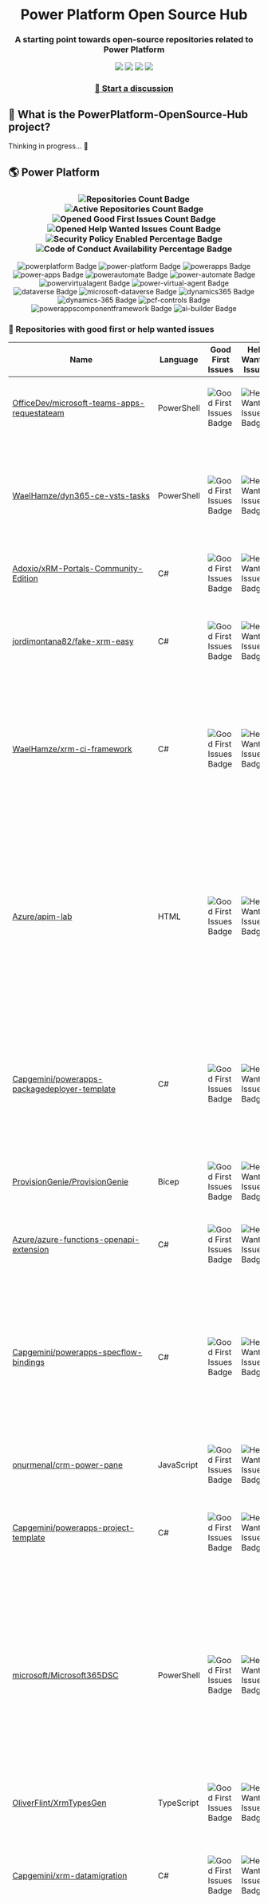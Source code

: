 <p align="center">
    <h1 align="center">
        Power Platform Open Source Hub
    </h1>
    <h3 align="center">
        A starting point towards open-source repositories related to Power Platform
    </h3>
</p>

<p align="center">
    <a href="https://github.com/rpothin/PowerPlatform-OpenSource-Hub/blob/main/LICENSE" alt="Repository License">
        <img src="https://img.shields.io/github/license/rpothin/PowerPlatform-OpenSource-Hub?color=yellow&label=License" /></a>
    <a href="#watchers" alt="Watchers">
        <img src="https://img.shields.io/github/watchers/rpothin/PowerPlatform-OpenSource-Hub?style=social" /></a>
    <a href="#forks" alt="Forks">
        <img src="https://img.shields.io/github/forks/rpothin/PowerPlatform-OpenSource-Hub?style=social" /></a>
    <a href="#stars" alt="Stars">
        <img src="https://img.shields.io/github/stars/rpothin/PowerPlatform-OpenSource-Hub?style=social" /></a>
</p>

<h3 align="center">
  <a href="https://github.com/rpothin/PowerPlatform-OpenSource-Hub/discussions/new/choose">📢 Start a discussion</a>
</h3>

## 🏡 What is the PowerPlatform-OpenSource-Hub project?

Thinking in progress... 🤔

## 🌎 Power Platform 

<!--START_SECTION:summary-->
<h3 align='center'>
  <img alt='Repositories Count Badge' src='https://img.shields.io/badge/Repositories-359-602890'>
  <img alt='Active Repositories Count Badge' src='https://img.shields.io/badge/Active_Repositories-116-A24FBF'>
  <img alt='Opened Good First Issues Count Badge' src='https://img.shields.io/badge/Good_First_Issues-17-green'>
  <img alt='Opened Help Wanted Issues Count Badge' src='https://img.shields.io/badge/Help_Wanted_Issues-16-blue'>
  <br/>
  <img alt='Security Policy Enabled Percentage Badge' src='https://img.shields.io/badge/Security_Policy_Enabled_Percentage-13-orange'>
  <img alt='Code of Conduct Availability Percentage Badge' src='https://img.shields.io/badge/Code_of_Conduct_Availability_Percentage-18-9F2B63'>
</h3>

<p align='center'>
  <img alt='powerplatform Badge' src='https://img.shields.io/badge/powerplatform-6A3BBD'>
  <img alt='power-platform Badge' src='https://img.shields.io/badge/power--platform-253779'>
  <img alt='powerapps Badge' src='https://img.shields.io/badge/powerapps-FD6F97'>
  <img alt='power-apps Badge' src='https://img.shields.io/badge/power--apps-1BA1F2'>
  <img alt='powerautomate Badge' src='https://img.shields.io/badge/powerautomate-4CF624'>
  <img alt='power-automate Badge' src='https://img.shields.io/badge/power--automate-15D802'>
  <img alt='powervirtualagent Badge' src='https://img.shields.io/badge/powervirtualagent-B85AF8'>
  <img alt='power-virtual-agent Badge' src='https://img.shields.io/badge/power--virtual--agent-8A1B4A'>
  <img alt='dataverse Badge' src='https://img.shields.io/badge/dataverse-D0B308'>
  <img alt='microsoft-dataverse Badge' src='https://img.shields.io/badge/microsoft--dataverse-0FD165'>
  <img alt='dynamics365 Badge' src='https://img.shields.io/badge/dynamics365-B3643C'>
  <img alt='dynamics-365 Badge' src='https://img.shields.io/badge/dynamics--365-F6C68A'>
  <img alt='pcf-controls Badge' src='https://img.shields.io/badge/pcf--controls-29954E'>
  <img alt='powerappscomponentframework Badge' src='https://img.shields.io/badge/powerappscomponentframework-5A8D48'>
  <img alt='ai-builder Badge' src='https://img.shields.io/badge/ai--builder-904264'>
</p>
<!--END_SECTION:summary-->

### 💭 Repositories with good first or help wanted issues

<!--START_SECTION:repositories-opened-to-contribution-->
|Name|Language|Good First Issues|Help Wanted Issues|Topics|
|----|--------|-----------------|------------------|------|
|[OfficeDev/microsoft-teams-apps-requestateam](https://github.com/OfficeDev/microsoft-teams-apps-requestateam)|PowerShell|![Good First Issues Badge](https://img.shields.io/badge/17-green)|![Help Wanted Issues Badge](https://img.shields.io/badge/30-blue)|![microsoft Badge](https://img.shields.io/badge/microsoft-72C8A5) ![microsoftteams Badge](https://img.shields.io/badge/microsoftteams-A40D88) ![powerapps Badge](https://img.shields.io/badge/powerapps-D64B74) ![powerautomate Badge](https://img.shields.io/badge/powerautomate-EDF61E) ![logicapps Badge](https://img.shields.io/badge/logicapps-E08B5D) ![azure Badge](https://img.shields.io/badge/azure-D19E30)|
|[WaelHamze/dyn365-ce-vsts-tasks](https://github.com/WaelHamze/dyn365-ce-vsts-tasks)|PowerShell|![Good First Issues Badge](https://img.shields.io/badge/0-green)|![Help Wanted Issues Badge](https://img.shields.io/badge/30-blue)|![devops Badge](https://img.shields.io/badge/devops-333B23) ![continuous-integration Badge](https://img.shields.io/badge/continuous--integration-3D9A64) ![continuous-delivery Badge](https://img.shields.io/badge/continuous--delivery-F1FA81) ![continuous-deployment Badge](https://img.shields.io/badge/continuous--deployment-F6863C) ![dynamics-365 Badge](https://img.shields.io/badge/dynamics--365-437D38) ![powershell Badge](https://img.shields.io/badge/powershell-9B55FA) ![msdyn365 Badge](https://img.shields.io/badge/msdyn365-1F3CC0) ![crm Badge](https://img.shields.io/badge/crm-1BC2E0) ![dynamics Badge](https://img.shields.io/badge/dynamics-C13695) ![build-automation Badge](https://img.shields.io/badge/build--automation-35570C) ![release-automation Badge](https://img.shields.io/badge/release--automation-DE08F7)|
|[Adoxio/xRM-Portals-Community-Edition](https://github.com/Adoxio/xRM-Portals-Community-Edition)|C#|![Good First Issues Badge](https://img.shields.io/badge/0-green)|![Help Wanted Issues Badge](https://img.shields.io/badge/19-blue)|![dynamics-365 Badge](https://img.shields.io/badge/dynamics--365-7E00E8) ![cms Badge](https://img.shields.io/badge/cms-09191A)|
|[jordimontana82/fake-xrm-easy](https://github.com/jordimontana82/fake-xrm-easy)|C#|![Good First Issues Badge](https://img.shields.io/badge/0-green)|![Help Wanted Issues Badge](https://img.shields.io/badge/16-blue)|![dynamics-crm Badge](https://img.shields.io/badge/dynamics--crm-94FA5F) ![c-sharp Badge](https://img.shields.io/badge/c--sharp-0D1D2E) ![fake Badge](https://img.shields.io/badge/fake-681B9A) ![dynamics Badge](https://img.shields.io/badge/dynamics-ACC5CA) ![dynamics-365 Badge](https://img.shields.io/badge/dynamics--365-D41BCE) ![fakexrmeasy Badge](https://img.shields.io/badge/fakexrmeasy-9D1B16) ![testing Badge](https://img.shields.io/badge/testing-828F39) ![unittest Badge](https://img.shields.io/badge/unittest-14E1E8) ![dynamics-crm-online Badge](https://img.shields.io/badge/dynamics--crm--online-32FE01) ![mock Badge](https://img.shields.io/badge/mock-381295) ![mocking Badge](https://img.shields.io/badge/mocking-2880A6) ![mocking-framework Badge](https://img.shields.io/badge/mocking--framework-94F14D)|
|[WaelHamze/xrm-ci-framework](https://github.com/WaelHamze/xrm-ci-framework)|C#|![Good First Issues Badge](https://img.shields.io/badge/0-green)|![Help Wanted Issues Badge](https://img.shields.io/badge/11-blue)|![devops Badge](https://img.shields.io/badge/devops-8CFE3E) ![continuous-integration Badge](https://img.shields.io/badge/continuous--integration-327FD2) ![continuous-delivery Badge](https://img.shields.io/badge/continuous--delivery-C6A2A8) ![continuous-deployment Badge](https://img.shields.io/badge/continuous--deployment-D3CAF9) ![crm Badge](https://img.shields.io/badge/crm-F7A7EB) ![dynamics Badge](https://img.shields.io/badge/dynamics-1458A4) ![msdyn365 Badge](https://img.shields.io/badge/msdyn365-6B7C1B) ![dynamics-365 Badge](https://img.shields.io/badge/dynamics--365-57E8CF) ![powershell Badge](https://img.shields.io/badge/powershell-94D815) ![scripts Badge](https://img.shields.io/badge/scripts-7A61B1) ![build-automation Badge](https://img.shields.io/badge/build--automation-FB0DD4) ![release-automation Badge](https://img.shields.io/badge/release--automation-EBE985)|
|[Azure/apim-lab](https://github.com/Azure/apim-lab)|HTML|![Good First Issues Badge](https://img.shields.io/badge/5-green)|![Help Wanted Issues Badge](https://img.shields.io/badge/4-blue)|![api-rest Badge](https://img.shields.io/badge/api--rest-9D4F6F) ![api-management Badge](https://img.shields.io/badge/api--management-591221) ![oauth2 Badge](https://img.shields.io/badge/oauth2-76109B) ![azure-api-management Badge](https://img.shields.io/badge/azure--api--management-7EFB7E) ![json-api Badge](https://img.shields.io/badge/json--api-77922B) ![azure-active-directory Badge](https://img.shields.io/badge/azure--active--directory-0A2D6B) ![key-vault Badge](https://img.shields.io/badge/key--vault-0C3872) ![managed-identities Badge](https://img.shields.io/badge/managed--identities-5B91AB) ![microsoft Badge](https://img.shields.io/badge/microsoft-727E31) ![powerapps Badge](https://img.shields.io/badge/powerapps-9B4399) ![ci-cd Badge](https://img.shields.io/badge/ci--cd-0FA735) ![azure-devops Badge](https://img.shields.io/badge/azure--devops-31BF9F) ![azure-resource-manager Badge](https://img.shields.io/badge/azure--resource--manager-69C4D1) ![api-gateway Badge](https://img.shields.io/badge/api--gateway-DBD5E4) ![api-documentation Badge](https://img.shields.io/badge/api--documentation-845682) ![swagger Badge](https://img.shields.io/badge/swagger-926A7F) ![openapi Badge](https://img.shields.io/badge/openapi-77D255) ![azure-resource-templates Badge](https://img.shields.io/badge/azure--resource--templates-C5AE90)|
|[Capgemini/powerapps-packagedeployer-template](https://github.com/Capgemini/powerapps-packagedeployer-template)|C#|![Good First Issues Badge](https://img.shields.io/badge/5-green)|![Help Wanted Issues Badge](https://img.shields.io/badge/0-blue)|![dyanmics-365 Badge](https://img.shields.io/badge/dyanmics--365-F89C74) ![dynamics Badge](https://img.shields.io/badge/dynamics-BE0A32) ![dynamics-crm Badge](https://img.shields.io/badge/dynamics--crm-876183) ![alm Badge](https://img.shields.io/badge/alm-452FF6) ![continuous-deployment Badge](https://img.shields.io/badge/continuous--deployment-B9C3E1) ![continuous-delivery Badge](https://img.shields.io/badge/continuous--delivery-46C4D0) ![powerapps Badge](https://img.shields.io/badge/powerapps-4AF5A0) ![package-deployer Badge](https://img.shields.io/badge/package--deployer-4E56F3) ![power-apps Badge](https://img.shields.io/badge/power--apps-1F030C) ![power-platform Badge](https://img.shields.io/badge/power--platform-39212D) ![microsoft Badge](https://img.shields.io/badge/microsoft-55C4C8)|
|[ProvisionGenie/ProvisionGenie](https://github.com/ProvisionGenie/ProvisionGenie)|Bicep|![Good First Issues Badge](https://img.shields.io/badge/2-green)|![Help Wanted Issues Badge](https://img.shields.io/badge/3-blue)|![microsoftteams Badge](https://img.shields.io/badge/microsoftteams-BF21FD) ![powerplatform Badge](https://img.shields.io/badge/powerplatform-1FBD1C) ![logicapps Badge](https://img.shields.io/badge/logicapps-083D85) ![microsoft-teams Badge](https://img.shields.io/badge/microsoft--teams-7F5BFE) ![azure Badge](https://img.shields.io/badge/azure-535975) ![microsoft Badge](https://img.shields.io/badge/microsoft-47255E) ![hacktoberfest Badge](https://img.shields.io/badge/hacktoberfest-0AB6F1)|
|[Azure/azure-functions-openapi-extension](https://github.com/Azure/azure-functions-openapi-extension)|C#|![Good First Issues Badge](https://img.shields.io/badge/4-green)|![Help Wanted Issues Badge](https://img.shields.io/badge/0-blue)|![azure-functions Badge](https://img.shields.io/badge/azure--functions-95C226) ![swagger-ui Badge](https://img.shields.io/badge/swagger--ui-3466D2) ![hacktoberfest Badge](https://img.shields.io/badge/hacktoberfest-524AC0) ![azure Badge](https://img.shields.io/badge/azure-7A1278) ![openapi Badge](https://img.shields.io/badge/openapi-702E5E) ![power-platform Badge](https://img.shields.io/badge/power--platform-E3D0AE)|
|[Capgemini/powerapps-specflow-bindings](https://github.com/Capgemini/powerapps-specflow-bindings)|C#|![Good First Issues Badge](https://img.shields.io/badge/4-green)|![Help Wanted Issues Badge](https://img.shields.io/badge/0-blue)|![dynamics-365 Badge](https://img.shields.io/badge/dynamics--365-C2C79A) ![dynamics Badge](https://img.shields.io/badge/dynamics-13CBA8) ![dynamics-crm Badge](https://img.shields.io/badge/dynamics--crm-F9D73E) ![specflow Badge](https://img.shields.io/badge/specflow-6FB990) ![automated-testing Badge](https://img.shields.io/badge/automated--testing-5B94E6) ![automated-tests Badge](https://img.shields.io/badge/automated--tests-65089C) ![ui-testing Badge](https://img.shields.io/badge/ui--testing-3518C6) ![xrm Badge](https://img.shields.io/badge/xrm-A364FB) ![powerapps Badge](https://img.shields.io/badge/powerapps-6D4C34) ![cds Badge](https://img.shields.io/badge/cds-A5FD15) ![bindings Badge](https://img.shields.io/badge/bindings-8335D9) ![specflow-steps Badge](https://img.shields.io/badge/specflow--steps-A6B692) ![test-automation Badge](https://img.shields.io/badge/test--automation-E67F46) ![testing Badge](https://img.shields.io/badge/testing-D58AD4) ![specflow-bindings Badge](https://img.shields.io/badge/specflow--bindings-E7F6E7) ![uci Badge](https://img.shields.io/badge/uci-C3AB2E) ![power-apps Badge](https://img.shields.io/badge/power--apps-08E048) ![power-platform Badge](https://img.shields.io/badge/power--platform-EE3CC4) ![microsoft Badge](https://img.shields.io/badge/microsoft-291E2F)|
|[onurmenal/crm-power-pane](https://github.com/onurmenal/crm-power-pane)|JavaScript|![Good First Issues Badge](https://img.shields.io/badge/3-green)|![Help Wanted Issues Badge](https://img.shields.io/badge/1-blue)|![dynamics-crm Badge](https://img.shields.io/badge/dynamics--crm-E9E1A3) ![dynamics-365 Badge](https://img.shields.io/badge/dynamics--365-3E8A13) ![browser-extension Badge](https://img.shields.io/badge/browser--extension-45313C) ![crm Badge](https://img.shields.io/badge/crm-D4B7F3)|
|[Capgemini/powerapps-project-template](https://github.com/Capgemini/powerapps-project-template)|C#|![Good First Issues Badge](https://img.shields.io/badge/3-green)|![Help Wanted Issues Badge](https://img.shields.io/badge/0-blue)|![powerapps Badge](https://img.shields.io/badge/powerapps-DBD225) ![power-apps Badge](https://img.shields.io/badge/power--apps-3E3340) ![dynamics-365 Badge](https://img.shields.io/badge/dynamics--365-EB63DC) ![dynamics Badge](https://img.shields.io/badge/dynamics-7255F4) ![dynamics-crm Badge](https://img.shields.io/badge/dynamics--crm-1271D5) ![powerplatform Badge](https://img.shields.io/badge/powerplatform-B743E2) ![power-platform Badge](https://img.shields.io/badge/power--platform-15AAF9) ![yeoman-generator Badge](https://img.shields.io/badge/yeoman--generator-47CD88) ![microsoft Badge](https://img.shields.io/badge/microsoft-8A6C5B)|
|[microsoft/Microsoft365DSC](https://github.com/microsoft/Microsoft365DSC)|PowerShell|![Good First Issues Badge](https://img.shields.io/badge/0-green)|![Help Wanted Issues Badge](https://img.shields.io/badge/2-blue)|![microsoft365 Badge](https://img.shields.io/badge/microsoft365-438EA5) ![powershell Badge](https://img.shields.io/badge/powershell-A3D454) ![monitoring Badge](https://img.shields.io/badge/monitoring-0AA0BA) ![desiredstateconfiguration Badge](https://img.shields.io/badge/desiredstateconfiguration-A33132) ![configuration-as-code Badge](https://img.shields.io/badge/configuration--as--code-37AD2E) ![devops Badge](https://img.shields.io/badge/devops-82A92D) ![office365 Badge](https://img.shields.io/badge/office365-7C5CC6) ![sharepoint Badge](https://img.shields.io/badge/sharepoint-A04DE0) ![onedrive Badge](https://img.shields.io/badge/onedrive-F26481) ![powerplatform Badge](https://img.shields.io/badge/powerplatform-017348) ![teams Badge](https://img.shields.io/badge/teams-D415BB) ![microsoft Badge](https://img.shields.io/badge/microsoft-DDC18C) ![securityandcompliance Badge](https://img.shields.io/badge/securityandcompliance-438F58) ![skypeforbusiness Badge](https://img.shields.io/badge/skypeforbusiness-945F8A) ![azuread Badge](https://img.shields.io/badge/azuread-842B83) ![exchangeonline Badge](https://img.shields.io/badge/exchangeonline-AFD006) ![intune Badge](https://img.shields.io/badge/intune-43A5FA) ![hacktoberfest Badge](https://img.shields.io/badge/hacktoberfest-FB2D6E)|
|[OliverFlint/XrmTypesGen](https://github.com/OliverFlint/XrmTypesGen)|TypeScript|![Good First Issues Badge](https://img.shields.io/badge/0-green)|![Help Wanted Issues Badge](https://img.shields.io/badge/2-blue)|![dynmaics Badge](https://img.shields.io/badge/dynmaics-1B8A6B) ![356 Badge](https://img.shields.io/badge/356-FB5A8D) ![typescript Badge](https://img.shields.io/badge/typescript-417BB6) ![javascript Badge](https://img.shields.io/badge/javascript-F62600) ![dataverse Badge](https://img.shields.io/badge/dataverse-C2DCD5) ![powerapps Badge](https://img.shields.io/badge/powerapps-257F1E) ![dynamics-365 Badge](https://img.shields.io/badge/dynamics--365-8CB816)|
|[Capgemini/xrm-datamigration](https://github.com/Capgemini/xrm-datamigration)|C#|![Good First Issues Badge](https://img.shields.io/badge/2-green)|![Help Wanted Issues Badge](https://img.shields.io/badge/0-blue)|![power-apps Badge](https://img.shields.io/badge/power--apps-04E88B) ![power-platform Badge](https://img.shields.io/badge/power--platform-3A04F8) ![dynamics-365 Badge](https://img.shields.io/badge/dynamics--365-C78E2D) ![dynamics-crm Badge](https://img.shields.io/badge/dynamics--crm-88E307) ![dynamics Badge](https://img.shields.io/badge/dynamics-9D6B0D) ![common-data-service Badge](https://img.shields.io/badge/common--data--service-7A845D) ![cds Badge](https://img.shields.io/badge/cds-DF67D2) ![microsoft Badge](https://img.shields.io/badge/microsoft-10931B) ![powerplatform Badge](https://img.shields.io/badge/powerplatform-111878)|
|[ewingjm/development-hub](https://github.com/ewingjm/development-hub)|C#|![Good First Issues Badge](https://img.shields.io/badge/2-green)|![Help Wanted Issues Badge](https://img.shields.io/badge/0-blue)|![powerapps Badge](https://img.shields.io/badge/powerapps-4BEA65) ![powerapps-solutions Badge](https://img.shields.io/badge/powerapps--solutions-1546B6) ![powerplatform Badge](https://img.shields.io/badge/powerplatform-EFB380) ![dynamics Badge](https://img.shields.io/badge/dynamics-39A047) ![dynamics-crm Badge](https://img.shields.io/badge/dynamics--crm-A23443) ![dynamics365 Badge](https://img.shields.io/badge/dynamics365-84807F) ![dynamics-365 Badge](https://img.shields.io/badge/dynamics--365-781F3B) ![dynamics-crm-online Badge](https://img.shields.io/badge/dynamics--crm--online-5D5170) ![common-data-service Badge](https://img.shields.io/badge/common--data--service-116106) ![cds Badge](https://img.shields.io/badge/cds-879F88) ![ci Badge](https://img.shields.io/badge/ci-D3E5BF) ![continuous-integration Badge](https://img.shields.io/badge/continuous--integration-32F647) ![devops Badge](https://img.shields.io/badge/devops-473ED5) ![azure-devops Badge](https://img.shields.io/badge/azure--devops-5707B6)|
|[Power-Maverick/DataverseDevTools-VSCode](https://github.com/Power-Maverick/DataverseDevTools-VSCode)|TypeScript|![Good First Issues Badge](https://img.shields.io/badge/0-green)|![Help Wanted Issues Badge](https://img.shields.io/badge/2-blue)|![dataverse Badge](https://img.shields.io/badge/dataverse-20AB2E) ![dynamics-365 Badge](https://img.shields.io/badge/dynamics--365-F0FCE7) ![power-platform Badge](https://img.shields.io/badge/power--platform-8D9EC1) ![vscode-extension Badge](https://img.shields.io/badge/vscode--extension-43F01A) ![vscode Badge](https://img.shields.io/badge/vscode-5A20D4) ![typescript Badge](https://img.shields.io/badge/typescript-013B50) ![visual-studio-code Badge](https://img.shields.io/badge/visual--studio--code-F9D861)|
|[microsoft/powercat-creator-kit](https://github.com/microsoft/powercat-creator-kit)|CSS|![Good First Issues Badge](https://img.shields.io/badge/2-green)|![Help Wanted Issues Badge](https://img.shields.io/badge/0-blue)|![pcf Badge](https://img.shields.io/badge/pcf-2BD913) ![powerapps Badge](https://img.shields.io/badge/powerapps-C1BB7B)|
|[scottdurow/RibbonWorkbench](https://github.com/scottdurow/RibbonWorkbench)|JavaScript|![Good First Issues Badge](https://img.shields.io/badge/0-green)|![Help Wanted Issues Badge](https://img.shields.io/badge/1-blue)|![dynamics365 Badge](https://img.shields.io/badge/dynamics365-93FE95)|
|[PowerPlatformAF/PowerPlatformAF](https://github.com/PowerPlatformAF/PowerPlatformAF)||![Good First Issues Badge](https://img.shields.io/badge/0-green)|![Help Wanted Issues Badge](https://img.shields.io/badge/1-blue)|![powerplatform Badge](https://img.shields.io/badge/powerplatform-C26562) ![powerapps Badge](https://img.shields.io/badge/powerapps-A2CCD6) ![powerbi Badge](https://img.shields.io/badge/powerbi-96A6AA) ![powerautomate Badge](https://img.shields.io/badge/powerautomate-A7CA09) ![powervirtualagent Badge](https://img.shields.io/badge/powervirtualagent-729668) ![dynamics365 Badge](https://img.shields.io/badge/dynamics365-4F7B66) ![microsoft Badge](https://img.shields.io/badge/microsoft-E123A6)|
|[pnp/provision-assist-m365](https://github.com/pnp/provision-assist-m365)|PowerShell|![Good First Issues Badge](https://img.shields.io/badge/1-green)|![Help Wanted Issues Badge](https://img.shields.io/badge/0-blue)|![microsoftteams Badge](https://img.shields.io/badge/microsoftteams-E61B97) ![powerapps Badge](https://img.shields.io/badge/powerapps-C91722) ![powerapps-solutions Badge](https://img.shields.io/badge/powerapps--solutions-E0A61E) ![sharepoint Badge](https://img.shields.io/badge/sharepoint-C0ADC5) ![azureautomation Badge](https://img.shields.io/badge/azureautomation-8DF9D2) ![logicapps Badge](https://img.shields.io/badge/logicapps-657239) ![powerautomate Badge](https://img.shields.io/badge/powerautomate-9FCCCF) ![powershell Badge](https://img.shields.io/badge/powershell-682184) ![provisioning Badge](https://img.shields.io/badge/provisioning-71CBD6)|
|[shashisadasivan/SSD365VSAddIn](https://github.com/shashisadasivan/SSD365VSAddIn)|C#|![Good First Issues Badge](https://img.shields.io/badge/1-green)|![Help Wanted Issues Badge](https://img.shields.io/badge/0-blue)|![d365fo Badge](https://img.shields.io/badge/d365fo-6CA46A) ![d365 Badge](https://img.shields.io/badge/d365-C5941A) ![visual-studio-extension Badge](https://img.shields.io/badge/visual--studio--extension-5528F2) ![dynamics-365 Badge](https://img.shields.io/badge/dynamics--365-413534)|
|[Power-Platform-DevOps/Power-Platform-ALM-Starter-Kit](https://github.com/Power-Platform-DevOps/Power-Platform-ALM-Starter-Kit)|PowerShell|![Good First Issues Badge](https://img.shields.io/badge/1-green)|![Help Wanted Issues Badge](https://img.shields.io/badge/0-blue)|![azure-devops Badge](https://img.shields.io/badge/azure--devops-34C242) ![power-platform Badge](https://img.shields.io/badge/power--platform-0BC4D3)|
|[OGcanviz/ChartComponents](https://github.com/OGcanviz/ChartComponents)||![Good First Issues Badge](https://img.shields.io/badge/1-green)|![Help Wanted Issues Badge](https://img.shields.io/badge/0-blue)|![powerapps Badge](https://img.shields.io/badge/powerapps-93EE02) ![office365 Badge](https://img.shields.io/badge/office365-10BC2A) ![powerplatform Badge](https://img.shields.io/badge/powerplatform-954526) ![charts Badge](https://img.shields.io/badge/charts-4539CF) ![graphs Badge](https://img.shields.io/badge/graphs-655C6E) ![svg Badge](https://img.shields.io/badge/svg-A8BFE0) ![components Badge](https://img.shields.io/badge/components-D5FA83)|
|[abvogel/Microsoft.Xrm.DevOps.Data](https://github.com/abvogel/Microsoft.Xrm.DevOps.Data)|C#|![Good First Issues Badge](https://img.shields.io/badge/1-green)|![Help Wanted Issues Badge](https://img.shields.io/badge/0-blue)|![dynamics-crm Badge](https://img.shields.io/badge/dynamics--crm-73F9FD) ![c-sharp Badge](https://img.shields.io/badge/c--sharp-B46D97) ![dynamics Badge](https://img.shields.io/badge/dynamics-51C204) ![dynamics-365 Badge](https://img.shields.io/badge/dynamics--365-2159CD) ![dynamics-crm-online Badge](https://img.shields.io/badge/dynamics--crm--online-247650) ![devops-tools Badge](https://img.shields.io/badge/devops--tools-8F32D6) ![data-migration-tool Badge](https://img.shields.io/badge/data--migration--tool-EF8A66) ![crm-configuration-migration Badge](https://img.shields.io/badge/crm--configuration--migration-904073) ![package-deployer Badge](https://img.shields.io/badge/package--deployer-FD9BB0) ![crm-package-deployer Badge](https://img.shields.io/badge/crm--package--deployer-B188A0)|
|[cloudsmithconsulting/cds-for-code](https://github.com/cloudsmithconsulting/cds-for-code)|TypeScript|![Good First Issues Badge](https://img.shields.io/badge/0-green)|![Help Wanted Issues Badge](https://img.shields.io/badge/1-blue)|![vscode Badge](https://img.shields.io/badge/vscode-C797F7) ![cds Badge](https://img.shields.io/badge/cds-BC17B9) ![dynamics-365 Badge](https://img.shields.io/badge/dynamics--365-29509B) ![dynamics-crm Badge](https://img.shields.io/badge/dynamics--crm-815047) ![dynamics-crm-online Badge](https://img.shields.io/badge/dynamics--crm--online-8748C6) ![dynamics365 Badge](https://img.shields.io/badge/dynamics365-18F581) ![visual-studio-code Badge](https://img.shields.io/badge/visual--studio--code-6FE896) ![common-data-service Badge](https://img.shields.io/badge/common--data--service-BE8C3D)|
|[MscrmTools/XrmToolBox](https://github.com/MscrmTools/XrmToolBox)|C#|![Good First Issues Badge](https://img.shields.io/badge/0-green)|![Help Wanted Issues Badge](https://img.shields.io/badge/1-blue)|![xrmtoolbox Badge](https://img.shields.io/badge/xrmtoolbox-E0ADCA) ![microsoft-dynamics-crm Badge](https://img.shields.io/badge/microsoft--dynamics--crm-C85238) ![cds Badge](https://img.shields.io/badge/cds-050A76) ![powerapps Badge](https://img.shields.io/badge/powerapps-E52452) ![microsoft-dynamics Badge](https://img.shields.io/badge/microsoft--dynamics-752CAE) ![microsoft-dataverse Badge](https://img.shields.io/badge/microsoft--dataverse-51E853)|
|[Power-Maverick/PCF-CustomControlBuilder](https://github.com/Power-Maverick/PCF-CustomControlBuilder)|C#|![Good First Issues Badge](https://img.shields.io/badge/0-green)|![Help Wanted Issues Badge](https://img.shields.io/badge/1-blue)|![xrmtoolbox Badge](https://img.shields.io/badge/xrmtoolbox-530E2A) ![cds Badge](https://img.shields.io/badge/cds-2C4671) ![powerapps Badge](https://img.shields.io/badge/powerapps-A8F195) ![dynamics-365 Badge](https://img.shields.io/badge/dynamics--365-0599C9) ![pcf Badge](https://img.shields.io/badge/pcf-3320A6) ![custom-controls Badge](https://img.shields.io/badge/custom--controls-C20AD4) ![powerappscomponentframework Badge](https://img.shields.io/badge/powerappscomponentframework-24EC1D)|
|[mehmetseckin/Reactions](https://github.com/mehmetseckin/Reactions)|TypeScript|![Good First Issues Badge](https://img.shields.io/badge/1-green)|![Help Wanted Issues Badge](https://img.shields.io/badge/0-blue)|![powerapps-component-framework Badge](https://img.shields.io/badge/powerapps--component--framework-29E7D9) ![pcf Badge](https://img.shields.io/badge/pcf-96D83C) ![dynamics-365 Badge](https://img.shields.io/badge/dynamics--365-F29F04) ![powerapps Badge](https://img.shields.io/badge/powerapps-B6777B) ![emoji Badge](https://img.shields.io/badge/emoji-4655C8) ![reactions Badge](https://img.shields.io/badge/reactions-99407C) ![fluent-ui Badge](https://img.shields.io/badge/fluent--ui-1BCCA5)|
|[gotdibbs/Dynamics-365-Toolkit](https://github.com/gotdibbs/Dynamics-365-Toolkit)|JavaScript|![Good First Issues Badge](https://img.shields.io/badge/0-green)|![Help Wanted Issues Badge](https://img.shields.io/badge/0-blue)|![javascript Badge](https://img.shields.io/badge/javascript-6F9A95) ![bookmarklet Badge](https://img.shields.io/badge/bookmarklet-FAD08A) ![dynamics-365 Badge](https://img.shields.io/badge/dynamics--365-B47D3C) ![dynamics-crm Badge](https://img.shields.io/badge/dynamics--crm-26E3DC)|
|[pnp/powerapps-samples](https://github.com/pnp/powerapps-samples)||![Good First Issues Badge](https://img.shields.io/badge/0-green)|![Help Wanted Issues Badge](https://img.shields.io/badge/0-blue)|![powerapps Badge](https://img.shields.io/badge/powerapps-AABC5E) ![powerplatform Badge](https://img.shields.io/badge/powerplatform-803860) ![hacktoberfest Badge](https://img.shields.io/badge/hacktoberfest-97C6EE)|
<!--END_SECTION:repositories-opened-to-contribution-->

### 🚀 Top growing repositories

<!--START_SECTION:top-growing-repositories-->

List on its way...🐌

<!--END_SECTION:top-growing-repositories-->

### 📝 Complementary details

- The referenced repositories respect the following criteria:
   - have at least one of the monitored topics
   - have at least 10 stars
   - have at least 10 watchers
   - have been updated in the last 6 months
- The summary badges and the list of repositories with good first or help wanted issues is updated daily
- The list of top growing repositories is updated every Monday based on growth measured in a 7-day period. The growth indicator is the sum of the number of stars and the number of watchers. And only the 10 highest growth are listed.

## ❗ Code of Conduct

I, **Raphael Pothin** ([@rpothin](https://github.com/rpothin)), as creator of this project, am dedicated to providing a welcoming, diverse, and harrassment-free experience for everyone.
I expect everyone visiting or participating in this project to abide by the following [**Code of Conduct**](CODE_OF_CONDUCT.md).
Please read it.

## 📝 License

All files in this repository are subject to the [MIT](LICENSE) license.






































